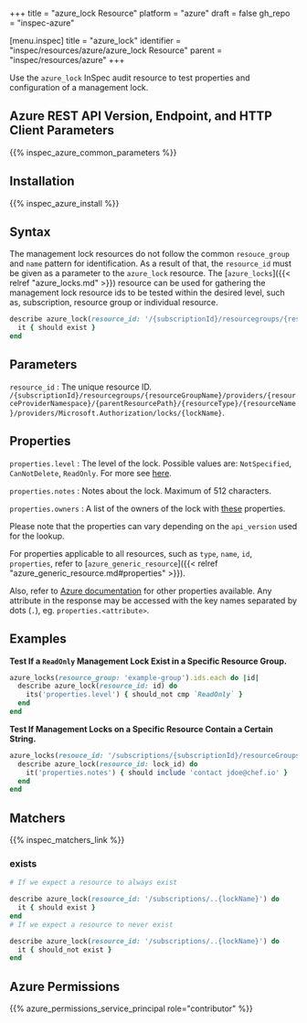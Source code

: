 +++
title = "azure_lock Resource"
platform = "azure"
draft = false
gh_repo = "inspec-azure"

[menu.inspec]
title = "azure_lock"
identifier = "inspec/resources/azure/azure_lock Resource"
parent = "inspec/resources/azure"
+++

Use the `azure_lock` InSpec audit resource to test properties and configuration of a management lock.

## Azure REST API Version, Endpoint, and HTTP Client Parameters

{{% inspec_azure_common_parameters %}}

## Installation

{{% inspec_azure_install %}}

## Syntax

The management lock resources do not follow the common `resouce_group` and `name` pattern for identification.
As a result of that, the `resource_id` must be given as a parameter to the `azure_lock` resource.
The [`azure_locks`]({{< relref "azure_locks.md" >}}) resource can be used for gathering the management lock resource ids to be tested within the desired level, such as, subscription, resource group or individual resource.
```ruby
describe azure_lock(resource_id: '/{subscriptionId}/resourcegroups/{resourceGroupName}/providers/{resourceProviderNamespace}/{parentResourcePath}/{resourceType}/{resourceName}/providers/Microsoft.Authorization/locks/{lockName}') do
  it { should exist }
end
```

## Parameters

`resource_id`
: The unique resource ID. `/{subscriptionId}/resourcegroups/{resourceGroupName}/providers/{resourceProviderNamespace}/{parentResourcePath}/{resourceType}/{resourceName}/providers/Microsoft.Authorization/locks/{lockName}`.

## Properties

`properties.level`
: The level of the lock. Possible values are: `NotSpecified`, `CanNotDelete`, `ReadOnly`. For more see [here](https://docs.microsoft.com/en-us/rest/api/resources/managementlocks/getatresourcelevel#locklevel).

`properties.notes`
: Notes about the lock. Maximum of 512 characters.

`properties.owners`
: A list of the owners of the lock with [these](https://docs.microsoft.com/en-us/rest/api/resources/managementlocks/getatresourcelevel#managementlockowner) properties.

Please note that the properties can vary depending on the `api_version` used for the lookup.

For properties applicable to all resources, such as `type`, `name`, `id`, `properties`, refer to [`azure_generic_resource`]({{< relref "azure_generic_resource.md#properties" >}}).

Also, refer to [Azure documentation](https://docs.microsoft.com/en-us/rest/api/resources/managementlocks/getatresourcelevel#managementlockobject) for other properties available. 
Any attribute in the response may be accessed with the key names separated by dots (`.`), eg. `properties.<attribute>`.

## Examples

**Test If a `ReadOnly` Management Lock Exist in a Specific Resource Group.**

```ruby
azure_locks(resource_group: 'example-group').ids.each do |id|
  describe azure_lock(resource_id: id) do
    its('properties.level') { should_not cmp `ReadOnly` }
  end
end
```

**Test If Management Locks on a Specific Resource Contain a Certain String.**

```ruby
azure_locks(resouce_id: '/subscriptions/{subscriptionId}/resourceGroups/{resourceGroup}/providers/Microsoft.Compute/virtualMachines/{vmName}').ids.each do |lock_id|
  describe azure_lock(resource_id: lock_id) do
    it('properties.notes') { should include 'contact jdoe@chef.io' }
  end
end
```    

## Matchers

{{% inspec_matchers_link %}}

### exists

```ruby
# If we expect a resource to always exist

describe azure_lock(resource_id: '/subscriptions/..{lockName}') do
  it { should exist }
end
# If we expect a resource to never exist

describe azure_lock(resource_id: '/subscriptions/..{lockName}') do
  it { should_not exist }
end
```

## Azure Permissions

{{% azure_permissions_service_principal role="contributor" %}}
